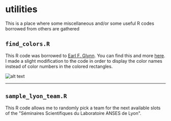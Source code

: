 # utilities
This is a place where some miscellaneous and/or some useful R codes borrowed from others are gathered


## `find_colors.R`

This R code was borrowed to [Earl F. Glynn](http://www.efg2.com/). You can find this and more [ here](http://research.stowers-institute.org/efg/R/Color/Chart/). I made a slight modification to the code in order to display the color names instead of color numbers in the colored rectangles. 

![alt text](http://googledrive.com/host/0B-FIusWb7o6PfjdhbUJncm1mdjM1NnQ1TWl6MHhZUnNRZjd6RkUtUVo5WlFsVURTV0lvQjA/colors.tiff "The results of plotting colors with their names")



---

## `sample_lyon_team.R`

This R code allows me to randomly pick a team for the next available slots of the "Séminaires Scientifiques du Laboratoire ANSES de Lyon". 



